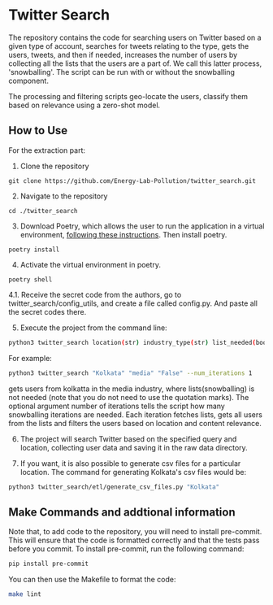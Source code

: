 # Twitter Search

The repository contains the code for searching users on Twitter based on a given type of account, searches for tweets relating to the type, gets the users, tweets, and then if needed, increases the number of users by collecting all the lists that the users are a part of. We call this latter process, 'snowballing'.  The script can be run with or without the snowballing component.

The processing and filtering scripts geo-locate the users, classify them based on relevance using a zero-shot model.


## How to Use

For the extraction part:

1. Clone the repository

```
git clone https://github.com/Energy-Lab-Pollution/twitter_search.git
```

2. Navigate to the repository

```
cd ./twitter_search
```


3. Download Poetry, which allows the user to run the application in a virtual environment, [following these instructions](https://python-poetry.org/docs/). Then install poetry.

```
poetry install
```

4. Activate the virtual environment in poetry.

```
poetry shell
```
4.1. Receive the secret code from the authors, go to twitter_search/config_utils, and create a file called config.py. And paste all the secret codes there.

5. Execute the project from the command line:

```bash
python3 twitter_search location(str) industry_type(str) list_needed(bool) --num_interations (int)
```


For example:

```bash
python3 twitter_search "Kolkata" "media" "False" --num_iterations 1
```

gets users from kolkatta in the media industry, where lists(snowballing) is not needed (note that you do not need to use the quotation marks). The optional argument number of iterations tells the script how many snowballing iterations are needed. Each iteration fetches lists, gets all users from the lists and filters the users based on location and content relevance.

6. The project will search Twitter based on the specified query and location, collecting user data and saving it in the raw data directory.

7. If you want, it is also possible to generate csv files for a particular location. The command for generating Kolkata's csv files  would be:

```bash
python3 twitter_search/etl/generate_csv_files.py "Kolkata"
```

## Make Commands and addtional information

Note that, to add code to the repository, you will need to install pre-commit. This will ensure that the code is formatted correctly and that the tests pass before you commit. To install pre-commit, run the following command:

```bash
pip install pre-commit
```

You can then use the Makefile to format the code:

```bash
make lint
```
